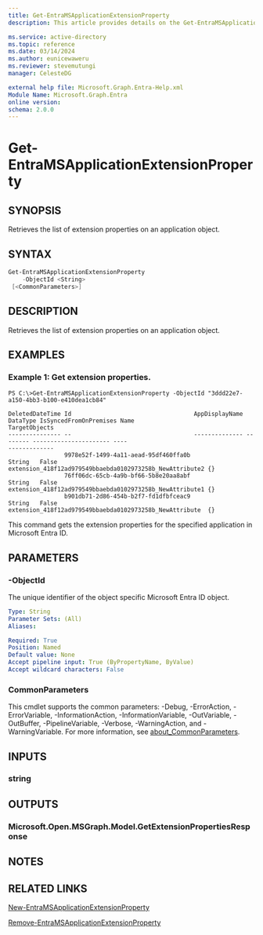 ```yaml
---
title: Get-EntraMSApplicationExtensionProperty
description: This article provides details on the Get-EntraMSApplicationExtensionProperty command.

ms.service: active-directory
ms.topic: reference
ms.date: 03/14/2024
ms.author: eunicewaweru
ms.reviewer: stevemutungi
manager: CelesteDG

external help file: Microsoft.Graph.Entra-Help.xml
Module Name: Microsoft.Graph.Entra
online version:
schema: 2.0.0
---
```


# Get-EntraMSApplicationExtensionProperty

## SYNOPSIS
Retrieves the list of extension properties on an application object.

## SYNTAX

```powershell
Get-EntraMSApplicationExtensionProperty 
    -ObjectId <String> 
 [<CommonParameters>]
```

## DESCRIPTION
Retrieves the list of extension properties on an application object.

## EXAMPLES

### Example 1: Get extension properties.
```
PS C:\>Get-EntraMSApplicationExtensionProperty -ObjectId "3ddd22e7-a150-4bb3-b100-e410dea1cb84"
```

```output
DeletedDateTime Id                                   AppDisplayName DataType IsSyncedFromOnPremises Name                                                     TargetObjects
--------------- --                                   -------------- -------- ---------------------- ----                                                     -------------
                9978e52f-1499-4a11-aead-95df460ffa0b                String   False                  extension_418f12ad979549bbaebda0102973258b_NewAttribute2 {}
                76ff06dc-65cb-4a9b-bf66-5b8e20aa8abf                String   False                  extension_418f12ad979549bbaebda0102973258b_NewAttribute1 {}
                b901db71-2d86-454b-b2f7-fd1dfbfceac9                String   False                  extension_418f12ad979549bbaebda0102973258b_NewAttribute  {}
```

This command gets the extension properties for the specified application in Microsoft Entra ID.

## PARAMETERS

### -ObjectId
The unique identifier of the object specific Microsoft Entra ID object.

```yaml
Type: String
Parameter Sets: (All)
Aliases:

Required: True
Position: Named
Default value: None
Accept pipeline input: True (ByPropertyName, ByValue)
Accept wildcard characters: False
```

### CommonParameters
This cmdlet supports the common parameters: -Debug, -ErrorAction, -ErrorVariable, -InformationAction, -InformationVariable, -OutVariable, -OutBuffer, -PipelineVariable, -Verbose, -WarningAction, and -WarningVariable. For more information, see [about_CommonParameters](https://go.microsoft.com/fwlink/?LinkID=113216).

## INPUTS

### string
## OUTPUTS

### Microsoft.Open.MSGraph.Model.GetExtensionPropertiesResponse
## NOTES

## RELATED LINKS

[New-EntraMSApplicationExtensionProperty](New-EntraMSApplicationExtensionProperty.md)

[Remove-EntraMSApplicationExtensionProperty](Remove-EntraMSApplicationExtensionProperty.md)

